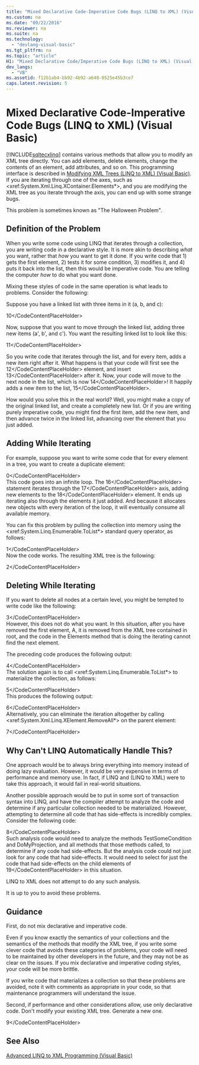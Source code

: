 ```yaml
---
title: "Mixed Declarative Code-Imperative Code Bugs (LINQ to XML) (Visual Basic)"
ms.custom: na
ms.date: "09/22/2016"
ms.reviewer: na
ms.suite: na
ms.technology: 
  - "devlang-visual-basic"
ms.tgt_pltfrm: na
ms.topic: "article"
H1: "Mixed Declarative Code/Imperative Code Bugs (LINQ to XML) (Visual Basic)"
dev_langs: 
  - "VB"
ms.assetid: f12b1ab4-bb92-4b92-a648-0525e45b3ce7
caps.latest.revision: 5
---
```

# Mixed Declarative Code-Imperative Code Bugs (LINQ to XML) (Visual Basic)
[!INCLUDE[sqltecxlinq](../vs140/includes/sqltecxlinq_md.md)] contains various methods that allow you to modify an XML tree directly. You can add elements, delete elements, change the contents of an element, add attributes, and so on. This programming interface is described in [Modifying XML Trees (LINQ to XML) (Visual Basic)](../vs140/modifying-xml-trees--linq-to-xml---visual-basic-.md). If you are iterating through one of the axes, such as \<xref:System.Xml.Linq.XContainer.Elements*>, and you are modifying the XML tree as you iterate through the axis, you can end up with some strange bugs.  
  
 This problem is sometimes known as "The Halloween Problem".  
  
## Definition of the Problem  
 When you write some code using LINQ that iterates through a collection, you are writing code in a declarative style. It is more akin to describing *what* you want, rather that *how* you want to get it done. If you write code that 1) gets the first element, 2) tests it for some condition, 3) modifies it, and 4) puts it back into the list, then this would be imperative code. You are telling the computer *how* to do what you want done.  
  
 Mixing these styles of code in the same operation is what leads to problems. Consider the following:  
  
 Suppose you have a linked list with three items in it (a, b, and c):  
  
 <CodeContentPlaceHolder>10\</CodeContentPlaceHolder>  
  
 Now, suppose that you want to move through the linked list, adding three new items (a', b', and c'). You want the resulting linked list to look like this:  
  
 <CodeContentPlaceHolder>11\</CodeContentPlaceHolder>  
  
 So you write code that iterates through the list, and for every item, adds a new item right after it. What happens is that your code will first see the <CodeContentPlaceHolder>12\</CodeContentPlaceHolder> element, and insert <CodeContentPlaceHolder>13\</CodeContentPlaceHolder> after it. Now, your code will move to the next node in the list, which is now <CodeContentPlaceHolder>14\</CodeContentPlaceHolder>! It happily adds a new item to the list, <CodeContentPlaceHolder>15\</CodeContentPlaceHolder>.  
  
 How would you solve this in the real world? Well, you might make a copy of the original linked list, and create a completely new list. Or if you are writing purely imperative code, you might find the first item, add the new item, and then advance twice in the linked list, advancing over the element that you just added.  
  
## Adding While Iterating  
 For example, suppose you want to write some code that for every element in a tree, you want to create a duplicate element:  
  
<CodeContentPlaceHolder>0\</CodeContentPlaceHolder>  
 This code goes into an infinite loop. The <CodeContentPlaceHolder>16\</CodeContentPlaceHolder> statement iterates through the <CodeContentPlaceHolder>17\</CodeContentPlaceHolder> axis, adding new elements to the <CodeContentPlaceHolder>18\</CodeContentPlaceHolder> element. It ends up iterating also through the elements it just added. And because it allocates new objects with every iteration of the loop, it will eventually consume all available memory.  
  
 You can fix this problem by pulling the collection into memory using the \<xref:System.Linq.Enumerable.ToList*> standard query operator, as follows:  
  
<CodeContentPlaceHolder>1\</CodeContentPlaceHolder>  
 Now the code works. The resulting XML tree is the following:  
  
<CodeContentPlaceHolder>2\</CodeContentPlaceHolder>  
## Deleting While Iterating  
 If you want to delete all nodes at a certain level, you might be tempted to write code like the following:  
  
<CodeContentPlaceHolder>3\</CodeContentPlaceHolder>  
 However, this does not do what you want. In this situation, after you have removed the first element, A, it is removed from the XML tree contained in root, and the code in the Elements method that is doing the iterating cannot find the next element.  
  
 The preceding code produces the following output:  
  
<CodeContentPlaceHolder>4\</CodeContentPlaceHolder>  
 The solution again is to call \<xref:System.Linq.Enumerable.ToList*> to materialize the collection, as follows:  
  
<CodeContentPlaceHolder>5\</CodeContentPlaceHolder>  
 This produces the following output:  
  
<CodeContentPlaceHolder>6\</CodeContentPlaceHolder>  
 Alternatively, you can eliminate the iteration altogether by calling \<xref:System.Xml.Linq.XElement.RemoveAll*> on the parent element:  
  
<CodeContentPlaceHolder>7\</CodeContentPlaceHolder>  
## Why Can't LINQ Automatically Handle This?  
 One approach would be to always bring everything into memory instead of doing lazy evaluation. However, it would be very expensive in terms of performance and memory use. In fact, if LINQ and (LINQ to XML) were to take this approach, it would fail in real-world situations.  
  
 Another possible approach would be to put in some sort of transaction syntax into LINQ, and have the compiler attempt to analyze the code and determine if any particular collection needed to be materialized. However, attempting to determine all code that has side-effects is incredibly complex. Consider the following code:  
  
<CodeContentPlaceHolder>8\</CodeContentPlaceHolder>  
 Such analysis code would need to analyze the methods TestSomeCondition and DoMyProjection, and all methods that those methods called, to determine if any code had side-effects. But the analysis code could not just look for any code that had side-effects. It would need to select for just the code that had side-effects on the child elements of <CodeContentPlaceHolder>19\</CodeContentPlaceHolder> in this situation.  
  
 LINQ to XML does not attempt to do any such analysis.  
  
 It is up to you to avoid these problems.  
  
## Guidance  
 First, do not mix declarative and imperative code.  
  
 Even if you know exactly the semantics of your collections and the semantics of the methods that modify the XML tree, if you write some clever code that avoids these categories of problems, your code will need to be maintained by other developers in the future, and they may not be as clear on the issues. If you mix declarative and imperative coding styles, your code will be more brittle.  
  
 If you write code that materializes a collection so that these problems are avoided, note it with comments as appropriate in your code, so that maintenance programmers will understand the issue.  
  
 Second, if performance and other considerations allow, use only declarative code. Don't modify your existing XML tree. Generate a new one.  
  
<CodeContentPlaceHolder>9\</CodeContentPlaceHolder>  
## See Also  
 [Advanced LINQ to XML Programming (Visual Basic)](../vs140/advanced-linq-to-xml-programming--visual-basic-.md)